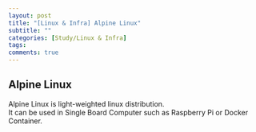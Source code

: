 ```yaml
---
layout: post
title: "[Linux & Infra] Alpine Linux"
subtitle: ""
categories: [Study/Linux & Infra]
tags:
comments: true
---
```


## Alpine Linux

Alpine Linux is light-weighted linux distribution.\
It can be used in Single Board Computer such as Raspberry Pi or Docker Container.
